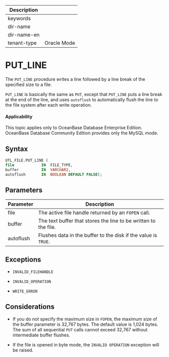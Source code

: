 | Description   |                 |
|---------------|-----------------|
| keywords      |                 |
| dir-name      |                 |
| dir-name-en   |                 |
| tenant-type   | Oracle Mode     |

# PUT_LINE

The `PUT_LINE` procedure writes a line followed by a line break of the specified size to a file.

`PUT_LINE` is basically the same as `PUT`, except that `PUT_LINE` puts a line break at the end of the line, and uses `autoflush` to automatically flush the line to the file system after each write operation.

  <main id="notice" >
    <h4>Applicability</h4>
    <p>This topic applies only to OceanBase Database Enterprise Edition. OceanBase Database Community Edition provides only the MySQL mode. </p>
  </main>

## Syntax

```sql
UTL_FILE.PUT_LINE (
file            IN  FILE_TYPE,
buffer          IN  VARCHAR2,
autoflush       IN  BOOLEAN DEFAULT FALSE);
```



## Parameters



| Parameter | Description |
|-----------|-------------------------|
| file | The active file handle returned by an `FOPEN` call.  |
| buffer | The text buffer that stores the line to be written to the file.  |
| autoflush | Flushes data in the buffer to the disk if the value is `TRUE`.  |



## Exceptions

* `INVALID_FILEHANDLE`



* `INVALID_OPERATION`



* `WRITE_ERROR`






## Considerations

* If you do not specify the maximum size in `FOPEN`, the maximum size of the buffer parameter is 32,767 bytes. The default value is 1,024 bytes. The sum of all sequential `PUT` calls cannot exceed 32,767 without intermediate buffer flushes.



* If the file is opened in byte mode, the `INVALID OPERATION` exception will be raised.





